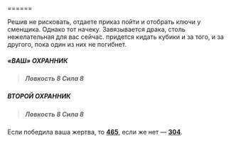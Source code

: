 ======

Решив не рисковать, отдаете приказ пойти и отобрать ключи у сменщика. Однако тот начеку. Завязывается драка, столь нежелательная для вас сейчас. придется кидать кубики и за того, и за другого, пока один из них не погибнет.

##### «ВАШ» ОХРАННИК

> ##### Ловкость 8 Сила 8

##### ВТОРОЙ ОХРАННИК

> ##### Ловкость 8 Сила 8

Если победила ваша жертва, то [**465**](#n_465), если же нет — [**304**](#n_304).

